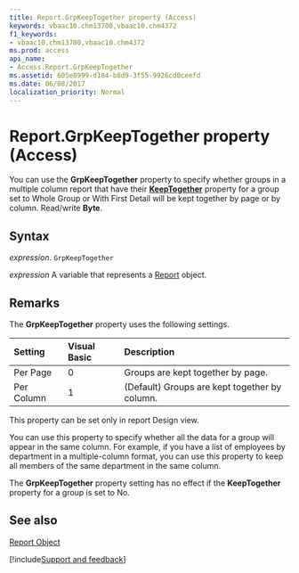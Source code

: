 ```yaml
---
title: Report.GrpKeepTogether property (Access)
keywords: vbaac10.chm13700,vbaac10.chm4372
f1_keywords:
- vbaac10.chm13700,vbaac10.chm4372
ms.prod: access
api_name:
- Access.Report.GrpKeepTogether
ms.assetid: 605e8999-d184-b8d9-3f55-9926cd0ceefd
ms.date: 06/08/2017
localization_priority: Normal
---
```



# Report.GrpKeepTogether property (Access)

You can use the  **GrpKeepTogether** property to specify whether groups in a multiple column report that have their **[KeepTogether](Access.GroupLevel.KeepTogether.md)** property for a group set to Whole Group or With First Detail will be kept together by page or by column. Read/write **Byte**.


## Syntax

_expression_. `GrpKeepTogether`

_expression_ A variable that represents a [Report](Access.Report.md) object.


## Remarks

The  **GrpKeepTogether** property uses the following settings.



|Setting|Visual Basic|Description|
|:-----|:-----|:-----|
|Per Page|0|Groups are kept together by page.|
|Per Column|1|(Default) Groups are kept together by column.|

This property can be set only in report Design view.

You can use this property to specify whether all the data for a group will appear in the same column. For example, if you have a list of employees by department in a multiple-column format, you can use this property to keep all members of the same department in the same column.

The  **GrpKeepTogether** property setting has no effect if the **KeepTogether** property for a group is set to No.


## See also


[Report Object](Access.Report.md)

[!include[Support and feedback](~/includes/feedback-boilerplate.md)]